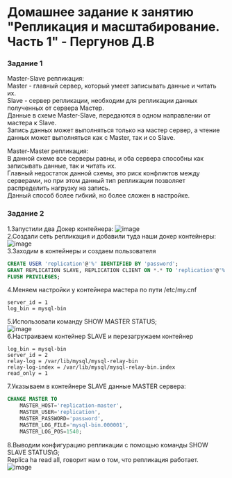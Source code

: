 # Домашнее задание к занятию "Репликация и масштабирование. Часть 1" - Пергунов Д.В

### Задание 1
Master-Slave репликация:  
Master - главный сервер, который умеет записывать данные и читать их.  
Slave - сервер репликации, необходим для репликации данных полученных от сервера Мастер.  
Данные в схеме Master-Slave, передаются в одном направлении от мастера к Slave.  
Запись данных может выполняться только на мастер сервер, а чтение данных может выполняться как с Master, так и со Slave.  

Master-Master репликация:  
В данной схеме все серверы равны, и оба сервера способны как записывать данные, так и читать их.  
Главный недостаток данной схемы, это риск конфликтов между серверами, но при этом данный тип репликации позволяет распределить нагрузку на запись.  
Данный способ более гибкий, но более сложен в настройке.  

### Задание 2
1.Запустили два Докер контейнера:
![image](https://github.com/dimindrol/Replicationscaling.P1-pergunov/assets/103885836/8c866b80-eaa2-41f1-9aaa-dfaf23babac6)  
2.Создали сеть репликация и добавили туда наши докер контейнеры:  
![image](https://github.com/dimindrol/Replicationscaling.P1-pergunov/assets/103885836/44b1ce1a-36d1-4da7-b5c8-bbe7724d9be6)  
3.Заходим в контейнеры и создаем пользователя 
```sql
CREATE USER 'replication'@'%' IDENTIFIED BY 'password';
GRANT REPLICATION SLAVE, REPLICATION CLIENT ON *.* TO 'replication'@'%';
FLUSH PRIVILEGES;
```
4.Меняем настройки у контейнера мастера по пути /etc/my.cnf  
```
server_id = 1  
log_bin = mysql-bin
```
5.Использовали команду SHOW MASTER STATUS;  
![image](https://github.com/dimindrol/Replicationscaling.P1-pergunov/assets/103885836/76f1a4e1-ea9f-45f5-8865-03e49c6f2b9c)  
6.Настраиваем контейнер SLAVE и перезагружаем контейнер  
```
log_bin = mysql-bin  
server_id = 2  
relay-log = /var/lib/mysql/mysql-relay-bin  
relay-log-index = /var/lib/mysql/mysql-relay-bin.index  
read_only = 1
```
7.Указываем в контейнере SLAVE данные MASTER сервера:
```sql
CHANGE MASTER TO  
    MASTER_HOST='replication-master',  
    MASTER_USER='replication',  
    MASTER_PASSWORD='password',  
    MASTER_LOG_FILE='mysql-bin.000001',  
    MASTER_LOG_POS=1540;
```
8.Выводим конфигурацию репликации с помощью команды SHOW SLAVE STATUS\G;  
Replica ha read all, говорит нам о том, что репликация работает.  
![image](https://github.com/dimindrol/Replicationscaling.P1-pergunov/assets/103885836/12a4d6b4-4d5c-4884-a813-d9d5409424d1)  



